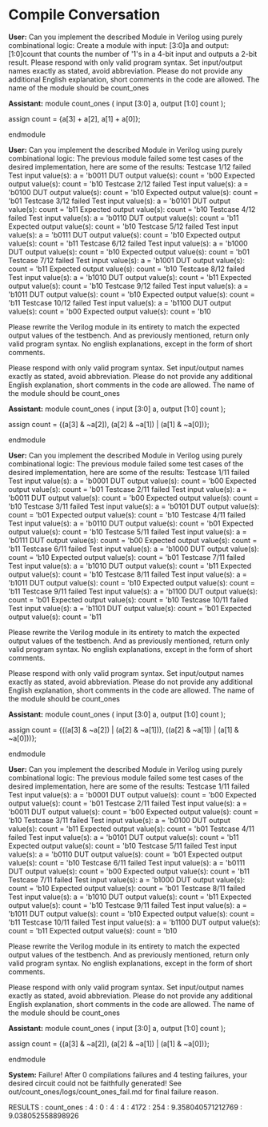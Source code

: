 # Compile Conversation

**User:**
Can you implement the described Module in Verilog using purely combinational logic:
Create a module with input: [3:0]a and output: [1:0]count that counts the number of '1's in a 4-bit input and outputs a 2-bit result.
Please respond with only valid program syntax. Set input/output names exactly as stated, avoid abbreviation. Please do not provide any additional English explanation, short comments in the code are allowed.
The name of the module should be count_ones


**Assistant:**
module count_ones (
    input [3:0] a,
    output [1:0] count
);

assign count = {a[3] + a[2], a[1] + a[0]};

endmodule

**User:**
Can you implement the described Module in Verilog using purely combinational logic:
The previous module failed some test cases of the desired implementation, here are some of the results:
Testcase 1/12 failed
Test input value(s):
a = 'b0011
DUT output value(s):
count = 'b00
Expected output value(s):
count = 'b10
Testcase 2/12 failed
Test input value(s):
a = 'b0100
DUT output value(s):
count = 'b10
Expected output value(s):
count = 'b01
Testcase 3/12 failed
Test input value(s):
a = 'b0101
DUT output value(s):
count = 'b11
Expected output value(s):
count = 'b10
Testcase 4/12 failed
Test input value(s):
a = 'b0110
DUT output value(s):
count = 'b11
Expected output value(s):
count = 'b10
Testcase 5/12 failed
Test input value(s):
a = 'b0111
DUT output value(s):
count = 'b10
Expected output value(s):
count = 'b11
Testcase 6/12 failed
Test input value(s):
a = 'b1000
DUT output value(s):
count = 'b10
Expected output value(s):
count = 'b01
Testcase 7/12 failed
Test input value(s):
a = 'b1001
DUT output value(s):
count = 'b11
Expected output value(s):
count = 'b10
Testcase 8/12 failed
Test input value(s):
a = 'b1010
DUT output value(s):
count = 'b11
Expected output value(s):
count = 'b10
Testcase 9/12 failed
Test input value(s):
a = 'b1011
DUT output value(s):
count = 'b10
Expected output value(s):
count = 'b11
Testcase 10/12 failed
Test input value(s):
a = 'b1100
DUT output value(s):
count = 'b00
Expected output value(s):
count = 'b10

Please rewrite the Verilog module in its entirety to match the expected output values of the testbench. And as previously mentioned, return only valid program syntax. No english explanations, except in the form of short comments.

Please respond with only valid program syntax. Set input/output names exactly as stated, avoid abbreviation. Please do not provide any additional English explanation, short comments in the code are allowed.
The name of the module should be count_ones


**Assistant:**
module count_ones (
    input [3:0] a,
    output [1:0] count
);

assign count = {(a[3] & ~a[2]), (a[2] & ~a[1]) | (a[1] & ~a[0])};

endmodule

**User:**
Can you implement the described Module in Verilog using purely combinational logic:
The previous module failed some test cases of the desired implementation, here are some of the results:
Testcase 1/11 failed
Test input value(s):
a = 'b0001
DUT output value(s):
count = 'b00
Expected output value(s):
count = 'b01
Testcase 2/11 failed
Test input value(s):
a = 'b0011
DUT output value(s):
count = 'b00
Expected output value(s):
count = 'b10
Testcase 3/11 failed
Test input value(s):
a = 'b0101
DUT output value(s):
count = 'b01
Expected output value(s):
count = 'b10
Testcase 4/11 failed
Test input value(s):
a = 'b0110
DUT output value(s):
count = 'b01
Expected output value(s):
count = 'b10
Testcase 5/11 failed
Test input value(s):
a = 'b0111
DUT output value(s):
count = 'b00
Expected output value(s):
count = 'b11
Testcase 6/11 failed
Test input value(s):
a = 'b1000
DUT output value(s):
count = 'b10
Expected output value(s):
count = 'b01
Testcase 7/11 failed
Test input value(s):
a = 'b1010
DUT output value(s):
count = 'b11
Expected output value(s):
count = 'b10
Testcase 8/11 failed
Test input value(s):
a = 'b1011
DUT output value(s):
count = 'b10
Expected output value(s):
count = 'b11
Testcase 9/11 failed
Test input value(s):
a = 'b1100
DUT output value(s):
count = 'b01
Expected output value(s):
count = 'b10
Testcase 10/11 failed
Test input value(s):
a = 'b1101
DUT output value(s):
count = 'b01
Expected output value(s):
count = 'b11

Please rewrite the Verilog module in its entirety to match the expected output values of the testbench. And as previously mentioned, return only valid program syntax. No english explanations, except in the form of short comments.

Please respond with only valid program syntax. Set input/output names exactly as stated, avoid abbreviation. Please do not provide any additional English explanation, short comments in the code are allowed.
The name of the module should be count_ones


**Assistant:**
module count_ones (
    input [3:0] a,
    output [1:0] count
);

assign count = {((a[3] & ~a[2]) | (a[2] & ~a[1])), ((a[2] & ~a[1]) | (a[1] & ~a[0]))};

endmodule

**User:**
Can you implement the described Module in Verilog using purely combinational logic:
The previous module failed some test cases of the desired implementation, here are some of the results:
Testcase 1/11 failed
Test input value(s):
a = 'b0001
DUT output value(s):
count = 'b00
Expected output value(s):
count = 'b01
Testcase 2/11 failed
Test input value(s):
a = 'b0011
DUT output value(s):
count = 'b00
Expected output value(s):
count = 'b10
Testcase 3/11 failed
Test input value(s):
a = 'b0100
DUT output value(s):
count = 'b11
Expected output value(s):
count = 'b01
Testcase 4/11 failed
Test input value(s):
a = 'b0101
DUT output value(s):
count = 'b11
Expected output value(s):
count = 'b10
Testcase 5/11 failed
Test input value(s):
a = 'b0110
DUT output value(s):
count = 'b01
Expected output value(s):
count = 'b10
Testcase 6/11 failed
Test input value(s):
a = 'b0111
DUT output value(s):
count = 'b00
Expected output value(s):
count = 'b11
Testcase 7/11 failed
Test input value(s):
a = 'b1000
DUT output value(s):
count = 'b10
Expected output value(s):
count = 'b01
Testcase 8/11 failed
Test input value(s):
a = 'b1010
DUT output value(s):
count = 'b11
Expected output value(s):
count = 'b10
Testcase 9/11 failed
Test input value(s):
a = 'b1011
DUT output value(s):
count = 'b10
Expected output value(s):
count = 'b11
Testcase 10/11 failed
Test input value(s):
a = 'b1100
DUT output value(s):
count = 'b11
Expected output value(s):
count = 'b10

Please rewrite the Verilog module in its entirety to match the expected output values of the testbench. And as previously mentioned, return only valid program syntax. No english explanations, except in the form of short comments.

Please respond with only valid program syntax. Set input/output names exactly as stated, avoid abbreviation. Please do not provide any additional English explanation, short comments in the code are allowed.
The name of the module should be count_ones


**Assistant:**
module count_ones (
    input [3:0] a,
    output [1:0] count
);

assign count = {(a[3] & ~a[2]), (a[2] & ~a[1]) | (a[1] & ~a[0])};

endmodule

**System:**
Failure!
After 0 compilations failures and 4 testing failures, your desired circuit could not be faithfully generated!
See out/count_ones/logs/count_ones_fail.md for final failure reason.


RESULTS : count_ones : 4 : 0 : 4 : 4 : 4172 : 254 : 9.358040571212769 : 9.038052558898926